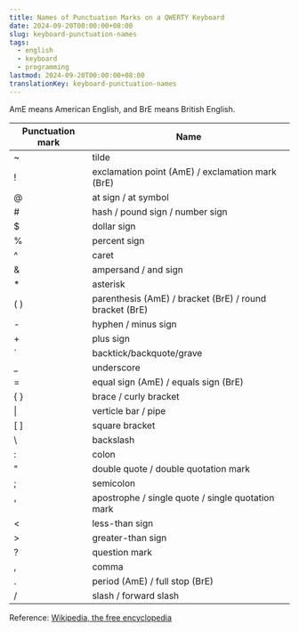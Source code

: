 ```yaml
---
title: Names of Punctuation Marks on a QWERTY Keyboard
date: 2024-09-20T00:00:00+08:00
slug: keyboard-punctuation-names
tags:
  - english
  - keyboard
  - programming
lastmod: 2024-09-20T00:00:00+08:00
translationKey: keyboard-punctuation-names
---
```


AmE means American English, and BrE means British English.

| Punctuation mark | Name                                                    |
| ---------------- | ------------------------------------------------------- |
| ~                | tilde                                                   |
| !                | exclamation point (AmE) / exclamation mark (BrE)        |
| @                | at sign / at symbol                                     |
| #                | hash / pound sign / number sign                         |
| $                | dollar sign                                             |
| %                | percent sign                                            |
| ^                | caret                                                   |
| &                | ampersand / and sign                                    |
| *                | asterisk                                                |
| ( )              | parenthesis (AmE) / bracket (BrE) / round bracket (BrE) |
| -                | hyphen / minus sign                                     |
| +                | plus sign                                               |
| `                | backtick/backquote/grave                                |
| _                | underscore                                              |
| =                | equal sign (AmE) / equals sign (BrE)                    |
| { }              | brace / curly bracket                                   |
| \|               | verticle bar / pipe                                     |
| [ ]              | square bracket                                          |
| \                | backslash                                               |
| :                | colon                                                   |
| "                | double quote / double quotation mark                    |
| ;                | semicolon                                               |
| '                | apostrophe / single quote / single quotation mark       |
| <                | less-than sign                                          |
| >                | greater-than sign                                       |
| ?                | question mark                                           |
| ,                | comma                                                   |
| .                | period (AmE) / full stop (BrE)                          |
| /                | slash / forward slash                                   |

Reference: [Wikipedia, the free encyclopedia](https://en.wikipedia.org/wiki/Main_Page)